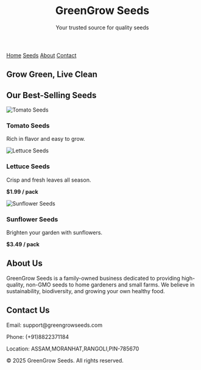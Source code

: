 <!DOCTYPE html>
<html lang="en">
<head>
  <meta charset="UTF-8">
  <meta name="viewport" content="width=device-width, initial-scale=1">
 
</head>
<body>

  <header>
    <h1>GreenGrow Seeds</h1>
    <p>Your trusted source for quality seeds</p>
  </header>

  <nav>
    <a href="#home">Home</a>
    <a href="#seeds">Seeds</a>
    <a href="#about">About</a>
    <a href="#contact">Contact</a>
  </nav>

  <section class="hero" id="home">
    <h1>Grow Green, Live Clean</h1>
  </section>

  <section class="section" id="seeds">
    <h2>Our Best-Selling Seeds</h2>
    <div class="products">
      <div class="product">
        <img src="https://source.unsplash.com/250x150/?tomato,seeds" alt="Tomato Seeds">
        <h3>Tomato Seeds</h3>
        <p>Rich in flavor and easy to grow.</p>
        <p><strong.99 / pack</strong></p>
      </div>
      <div class="product">
        <img src="https://source.unsplash.com/250x150/?lettuce,seeds" alt="Lettuce Seeds">
        <h3>Lettuce Seeds</h3>
        <p>Crisp and fresh leaves all season.</p>
        <p><strong>$1.99 / pack</strong></p>
      </div>
      <div class="product">
        <img src="https://source.unsplash.com/250x150/?sunflower,seeds" alt="Sunflower Seeds">
        <h3>Sunflower Seeds</h3>
        <p>Brighten your garden with sunflowers.</p>
        <p><strong>$3.49 / pack</strong></p>
      </div>
    </div>
  </section>

  <section class="section" id="about">
    <h2>About Us</h2>
    <p>GreenGrow Seeds is a family-owned business dedicated to providing high-quality, non-GMO seeds to home gardeners and small farms. We believe in sustainability, biodiversity, and growing your own healthy food.</p>
  </section>

  <section class="section" id="contact">
    <h2>Contact Us</h2>
    <p>Email: support@greengrowseeds.com</p>
    <p>Phone: (+91)8822371184</p>
    <p>Location: ASSAM,MORANHAT,RANGOLI,PIN-785670</p>
  </section>

  <footer>
    <p>&copy; 2025 GreenGrow Seeds. All rights reserved.</p>
  </footer>

</body>
</html>
